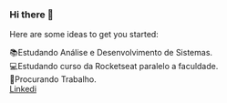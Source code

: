 ### Hi there 👋

<!--**NathaliaMend/NathaliaMend** is a ✨ _special_ ✨ repository because its `README.md` (this file) appears on your GitHub profile.-->

Here are some ideas to get you started:

 :books:Estudando Análise e Desenvolvimento de Sistemas.<br>
 :computer:Estudando curso da Rocketseat paralelo a faculdade.<br>
 :briefcase:Procurando Trabalho.<br>
[ Linkedi](https://www.linkedin.com/in/nathalia-mendon%C3%A7a-084705252/)

